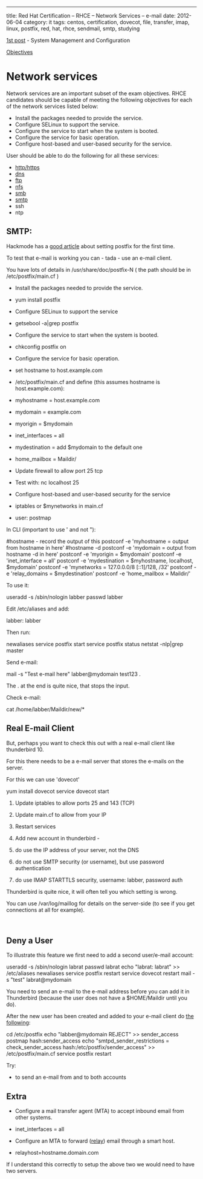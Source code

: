 ---
title: Red Hat Certification – RHCE – Network Services – e-mail
date: 2012-06-04
category: it
tags: centos, certification, dovecot, file, transfer, imap, linux, postfix, red, hat, rhce, sendmail, smtp, studying

[1st post](http://www.guldmyr.com/red-hat-certification-rhce-system-configuration-and-management-2/ "1st post") \- System Management and Configuration

[Objectives](https://www.redhat.com/training/courses/ex300/examobjective "on redhat.com")

# Network services

Network services are an important subset of the exam objectives. RHCE candidates should be capable of meeting the following objectives for each of the network services listed below:

- Install the packages needed to provide the service.
- Configure SELinux to support the service.
- Configure the service to start when the system is booted.
- Configure the service for basic operation.
- Configure host-based and user-based security for the service.

User should be able to do the following for all these services:

- [http/https](https://guldmyr.com/red-hat-certification-rhce-network-services-httpd)
- [dns](https://guldmyr.com/red-hat-certification-rhce-network-services-dns)
- [ftp](http://www.guldmyr.com/red-hat-certification-rhce-network-services-ftp)
- [nfs](http://www.guldmyr.com/red-hat-certification-rhce-network-services-nfs/)
- [smb](http://www.guldmyr.com/red-hat-certification-rhce-network-services-smb/)
- [smtp](http://www.guldmyr.com/red-hat-certification-rhce-network-services-e-mail/)
- ssh
- ntp

## SMTP:

Hackmode has a [good article](http://www.hackmode.net/?page_id=80 "on hackmode.net") about setting postfix for the first time.

To test that e-mail is working you can - tada - use an e-mail client.

You have lots of details in /usr/share/doc/postfix-N ( the path should be in /etc/postfix/main.cf )

- Install the packages needed to provide the service.

- yum install postfix

- Configure SELinux to support the service

- getsebool -a|grep postfix

- Configure the service to start when the system is booted.

- chkconfig postfix on

- Configure the service for basic operation.

- set hostname to host.example.com
- /etc/postfix/main.cf and define (this assumes hostname is host.example.com):

- myhostname = host.example.com
- mydomain = example.com
- myorigin = $mydomain
- inet\_interfaces = all
- mydestination = add $mydomain to the default one
- home\_mailbox = Maildir/
- Update firewall to allow port 25 tcp
- Test with: nc localhost 25

- Configure host-based and user-based security for the service

- iptables or $mynetworks in main.cf
- user: postmap

In CLI (important to use ' and not "):

#hostname - record the output of this
postconf -e 'myhostname = output from hostname in here'
#hostname -d
postconf -e 'mydomain = output from hostname -d in here'
postconf -e 'myorigin = $mydomain'
postconf -e 'inet\_interface = all'
postconf -e 'mydestination = $myhostname, localhost, $mydomain'
postconf -e 'mynetworks = 127.0.0.0/8 \[::1\]/128, /32'
postconf -e 'relay\_domains = $mydestination'
postconf -e 'home\_mailbox = Maildir/'

To use it:

useradd -s /sbin/nologin labber
passwd labber

Edit /etc/aliases and add:

labber: labber

Then run:

newaliases
service postfix start
service postfix status
netstat -nlp|grep master

Send e-mail:

mail -s "Test e-mail here" labber@mydomain
test123
.

The . at the end is quite nice, that stops the input.

Check e-mail:

cat /home/labber/Maildir/new/\*

## Real E-mail Client

But, perhaps you want to check this out with a real e-mail client like thunderbird 10.

For this there needs to be a e-mail server that stores the e-mails on the server.

For this we can use 'dovecot'

yum install dovecot
service dovecot start

1. Update iptables to allow ports 25 and 143 (TCP)
2. Update main.cf to allow from your IP
3. Restart services
4. Add new account in thunderbird -

1. do use the IP address of your server, not the DNS
2. do not use SMTP security (or username), but use password authentication
3. do use IMAP STARTTLS security, username: labber, password auth

Thunderbird is quite nice, it will often tell you which setting is wrong.

You can use /var/log/maillog for details on the server-side (to see if you get connections at all for example).

 

## Deny a User

To illustrate this feature we first need to add a second user/e-mail account:

useradd -s /sbin/nologin labrat
passwd labrat
echo "labrat: labrat" >> /etc/aliases
newaliases
service postfix restart
service dovecot restart
mail -s "test" labrat@mydomain

You need to send an e-mail to the e-mail address before you can add it in Thunderbird (because the user does not have a $HOME/Maildir until you do).

After the new user has been created and added to your e-mail client do [the following](http://www.cyberciti.biz/faq/howto-blacklist-reject-sender-email-address/ "source"):

cd /etc/postfix
echo "labber@mydomain REJECT" >> sender\_access
postmap hash:sender\_access
echo "smtpd\_sender\_restrictions = check\_sender\_access hash:/etc/postfix/sender\_access" >> /etc/postfix/main.cf
service postfix restart

Try:

- to send an e-mail from and to both accounts

## Extra

- Configure a mail transfer agent (MTA) to accept inbound email from other systems.

- inet\_interfaces = all

- Configure an MTA to forward ([relay](http://www.postfix.org/postconf.5.html#relayhost "on postfix.org")) email through a smart host.

- relayhost=hostname.domain.com

If I understand this correctly to setup the above two we would need to have two servers.
